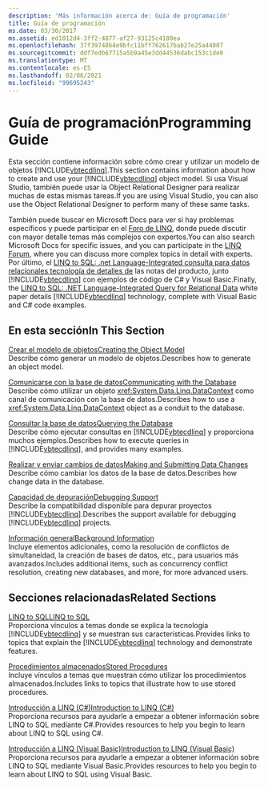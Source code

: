 ```yaml
---
description: 'Más información acerca de: Guía de programación'
title: Guía de programación
ms.date: 03/30/2017
ms.assetid: ed1012d4-3ff2-4877-af27-93125c4180ea
ms.openlocfilehash: 37f3974864e9bfc11bff762617bab27e25a44007
ms.sourcegitcommit: ddf7edb67715a5b9a45e3dd44536dabc153c1de0
ms.translationtype: MT
ms.contentlocale: es-ES
ms.lasthandoff: 02/06/2021
ms.locfileid: "99695243"
---
```

# <a name="programming-guide"></a><span data-ttu-id="4c1d6-103">Guía de programación</span><span class="sxs-lookup"><span data-stu-id="4c1d6-103">Programming Guide</span></span>

<span data-ttu-id="4c1d6-104">Esta sección contiene información sobre cómo crear y utilizar un modelo de objetos [!INCLUDE[vbtecdlinq](../../../../../../includes/vbtecdlinq-md.md)].</span><span class="sxs-lookup"><span data-stu-id="4c1d6-104">This section contains information about how to create and use your [!INCLUDE[vbtecdlinq](../../../../../../includes/vbtecdlinq-md.md)] object model.</span></span> <span data-ttu-id="4c1d6-105">Si usa Visual Studio, también puede usar la Object Relational Designer para realizar muchas de estas mismas tareas.</span><span class="sxs-lookup"><span data-stu-id="4c1d6-105">If you are using Visual Studio, you can also use the Object Relational Designer to perform many of these same tasks.</span></span>  
  
 <span data-ttu-id="4c1d6-106">También puede buscar en Microsoft Docs para ver si hay problemas específicos y puede participar en el [Foro de LINQ](https://social.msdn.microsoft.com/forums/home?forum=linqtosql), donde puede discutir con mayor detalle temas más complejos con expertos.</span><span class="sxs-lookup"><span data-stu-id="4c1d6-106">You can also search Microsoft Docs for specific issues, and you can participate in the [LINQ Forum](https://social.msdn.microsoft.com/forums/home?forum=linqtosql), where you can discuss more complex topics in detail with experts.</span></span> <span data-ttu-id="4c1d6-107">Por último, el [LINQ to SQL: .net Language-Integrated consulta para datos relacionales tecnología de detalles de](/previous-versions/dotnet/articles/bb425822(v=msdn.10)) las notas del producto, junto [!INCLUDE[vbtecdlinq](../../../../../../includes/vbtecdlinq-md.md)] con ejemplos de código de C# y Visual Basic.</span><span class="sxs-lookup"><span data-stu-id="4c1d6-107">Finally, the [LINQ to SQL: .NET Language-Integrated Query for Relational Data](/previous-versions/dotnet/articles/bb425822(v=msdn.10)) white paper details [!INCLUDE[vbtecdlinq](../../../../../../includes/vbtecdlinq-md.md)] technology, complete with Visual Basic and C# code examples.</span></span>  
  
## <a name="in-this-section"></a><span data-ttu-id="4c1d6-108">En esta sección</span><span class="sxs-lookup"><span data-stu-id="4c1d6-108">In This Section</span></span>  

 [<span data-ttu-id="4c1d6-109">Crear el modelo de objetos</span><span class="sxs-lookup"><span data-stu-id="4c1d6-109">Creating the Object Model</span></span>](creating-the-object-model.md)  
 <span data-ttu-id="4c1d6-110">Describe cómo generar un modelo de objetos.</span><span class="sxs-lookup"><span data-stu-id="4c1d6-110">Describes how to generate an object model.</span></span>  
  
 [<span data-ttu-id="4c1d6-111">Comunicarse con la base de datos</span><span class="sxs-lookup"><span data-stu-id="4c1d6-111">Communicating with the Database</span></span>](communicating-with-the-database.md)  
 <span data-ttu-id="4c1d6-112">Describe cómo utilizar un objeto <xref:System.Data.Linq.DataContext> como canal de comunicación con la base de datos.</span><span class="sxs-lookup"><span data-stu-id="4c1d6-112">Describes how to use a <xref:System.Data.Linq.DataContext> object as a conduit to the database.</span></span>  
  
 [<span data-ttu-id="4c1d6-113">Consultar la base de datos</span><span class="sxs-lookup"><span data-stu-id="4c1d6-113">Querying the Database</span></span>](querying-the-database.md)  
 <span data-ttu-id="4c1d6-114">Describe cómo ejecutar consultas en [!INCLUDE[vbtecdlinq](../../../../../../includes/vbtecdlinq-md.md)] y proporciona muchos ejemplos.</span><span class="sxs-lookup"><span data-stu-id="4c1d6-114">Describes how to execute queries in [!INCLUDE[vbtecdlinq](../../../../../../includes/vbtecdlinq-md.md)], and provides many examples.</span></span>  
  
 [<span data-ttu-id="4c1d6-115">Realizar y enviar cambios de datos</span><span class="sxs-lookup"><span data-stu-id="4c1d6-115">Making and Submitting Data Changes</span></span>](making-and-submitting-data-changes.md)  
 <span data-ttu-id="4c1d6-116">Describe cómo cambiar los datos de la base de datos.</span><span class="sxs-lookup"><span data-stu-id="4c1d6-116">Describes how change data in the database.</span></span>  
  
 [<span data-ttu-id="4c1d6-117">Capacidad de depuración</span><span class="sxs-lookup"><span data-stu-id="4c1d6-117">Debugging Support</span></span>](debugging-support.md)  
 <span data-ttu-id="4c1d6-118">Describe la compatibilidad disponible para depurar proyectos [!INCLUDE[vbtecdlinq](../../../../../../includes/vbtecdlinq-md.md)].</span><span class="sxs-lookup"><span data-stu-id="4c1d6-118">Describes the support available for debugging [!INCLUDE[vbtecdlinq](../../../../../../includes/vbtecdlinq-md.md)] projects.</span></span>  
  
 [<span data-ttu-id="4c1d6-119">Información general</span><span class="sxs-lookup"><span data-stu-id="4c1d6-119">Background Information</span></span>](background-information.md)  
 <span data-ttu-id="4c1d6-120">Incluye elementos adicionales, como la resolución de conflictos de simultaneidad, la creación de bases de datos, etc., para usuarios más avanzados.</span><span class="sxs-lookup"><span data-stu-id="4c1d6-120">Includes additional items, such as concurrency conflict resolution, creating new databases, and more, for more advanced users.</span></span>  
  
## <a name="related-sections"></a><span data-ttu-id="4c1d6-121">Secciones relacionadas</span><span class="sxs-lookup"><span data-stu-id="4c1d6-121">Related Sections</span></span>  

 [<span data-ttu-id="4c1d6-122">LINQ to SQL</span><span class="sxs-lookup"><span data-stu-id="4c1d6-122">LINQ to SQL</span></span>](index.md)  
 <span data-ttu-id="4c1d6-123">Proporciona vínculos a temas donde se explica la tecnología [!INCLUDE[vbtecdlinq](../../../../../../includes/vbtecdlinq-md.md)] y se muestran sus características.</span><span class="sxs-lookup"><span data-stu-id="4c1d6-123">Provides links to topics that explain the [!INCLUDE[vbtecdlinq](../../../../../../includes/vbtecdlinq-md.md)] technology and demonstrate features.</span></span>  
  
 [<span data-ttu-id="4c1d6-124">Procedimientos almacenados</span><span class="sxs-lookup"><span data-stu-id="4c1d6-124">Stored Procedures</span></span>](stored-procedures.md)  
 <span data-ttu-id="4c1d6-125">Incluye vínculos a temas que muestran cómo utilizar los procedimientos almacenados.</span><span class="sxs-lookup"><span data-stu-id="4c1d6-125">Includes links to topics that illustrate how to use stored procedures.</span></span>  
  
 [<span data-ttu-id="4c1d6-126">Introducción a LINQ (C#)</span><span class="sxs-lookup"><span data-stu-id="4c1d6-126">Introduction to LINQ (C#)</span></span>](../../../../../csharp/programming-guide/concepts/linq/index.md)  
 <span data-ttu-id="4c1d6-127">Proporciona recursos para ayudarle a empezar a obtener información sobre LINQ to SQL mediante C#.</span><span class="sxs-lookup"><span data-stu-id="4c1d6-127">Provides resources to help you begin to learn about LINQ to SQL using C#.</span></span>

 [<span data-ttu-id="4c1d6-128">Introducción a LINQ (Visual Basic)</span><span class="sxs-lookup"><span data-stu-id="4c1d6-128">Introduction to LINQ (Visual Basic)</span></span>](../../../../../visual-basic/programming-guide/concepts/linq/introduction-to-linq.md)  
 <span data-ttu-id="4c1d6-129">Proporciona recursos para ayudarle a empezar a obtener información sobre LINQ to SQL mediante Visual Basic.</span><span class="sxs-lookup"><span data-stu-id="4c1d6-129">Provides resources to help you begin to learn about LINQ to SQL using Visual Basic.</span></span>
